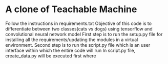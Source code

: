 # A clone of Teachable Machine

Follow the instructions in requirements.txt
Objective of this code is to differentiate between two classes(cats vs dogs) using tensorflow and convolutional neural network model
First step is to run the setup.py file for installing all the requirements/updating the modules in a virtual environment.
Second step is to run the script.py file which is an user interface within which the entire code will run
In script.py file, create_data.py will be executed first where
